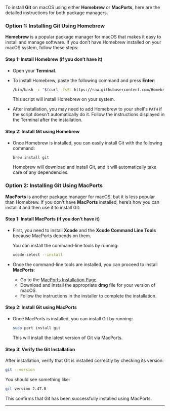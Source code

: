 To install **Git** on macOS using either **Homebrew** or **MacPorts**, here are the detailed instructions for both package managers.

### **Option 1: Installing Git Using Homebrew**

**Homebrew** is a popular package manager for macOS that makes it easy to install and manage software. If you don’t have Homebrew installed on your macOS system, follow these steps:

#### Step 1: Install Homebrew (if you don’t have it)

- Open your **Terminal**.
- To install Homebrew, paste the following command and press **Enter**:
  ```bash
  /bin/bash -c "$(curl -fsSL https://raw.githubusercontent.com/Homebrew/install/HEAD/install.sh)"
  ```

  This script will install Homebrew on your system.

- After installation, you may need to add Homebrew to your shell's `PATH` if the script doesn't automatically do it. Follow the instructions displayed in the Terminal after the installation.

#### Step 2: Install Git using Homebrew

- Once Homebrew is installed, you can easily install Git with the following command:
  ```bash
  brew install git
  ```

  Homebrew will download and install Git, and it will automatically take care of any dependencies.


### **Option 2: Installing Git Using MacPorts**

**MacPorts** is another package manager for macOS, but it is less popular than Homebrew. If you don't have **MacPorts** installed, here’s how you can install it and then use it to install Git:

#### Step 1: Install MacPorts (if you don’t have it)

- First, you need to install **Xcode** and the **Xcode Command Line Tools** because MacPorts depends on them.
  
  You can install the command-line tools by running:
  ```bash
  xcode-select --install
  ```

- Once the command-line tools are installed, you can proceed to install **MacPorts**:
  - Go to the [MacPorts Installation Page](https://www.macports.org/install.php).
  - Download and install the appropriate **dmg** file for your version of macOS.
  - Follow the instructions in the installer to complete the installation.

#### Step 2: Install Git using MacPorts

- Once MacPorts is installed, you can install Git by running:
  ```bash
  sudo port install git
  ```

  This will install the latest version of Git via MacPorts.

#### Step 3: Verify the Git Installation

After installation, verify that Git is installed correctly by checking its version:

```bash
git --version
```

You should see something like:
```bash
git version 2.47.0
```

This confirms that Git has been successfully installed using MacPorts.

---


